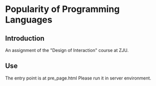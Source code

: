 # Popularity of Programming Languages

## Introduction

An assignment of the "Design of Interaction" course at ZJU.

## Use

The entry point is at pre_page.html
Please run it in server environment.
